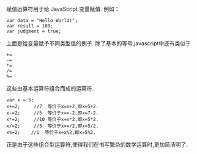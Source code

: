 赋值运算符用于给 JavaScript 变量赋值.
例如：

    var data = "Hello World!";
    var result = 100;
    var judgment = true;
    
上面是给变量赋予不同类型值的例子.
除了基本的等号,javascript中还有类似于 

    +=    
    -=
    *=
    /=
    %=

这些由基本运算符组合而成的运算符.

    var x = 5;
    x+=2;     //7  等价于x=x+2,即x=5+2.
    x-=2;     //5  等价于x=x-2,即x=7-2.
    x*=2;     //10 等价于x=x*2,即x=5*2.
    x/=2;     //5  等价于x=x/2,即x=5/2.
    x%=2;    //1  等价于x=x%2,即x=5%2.
    
正是由于这些组合型运算符,使得我们在书写繁杂的数学运算时,更加简洁明了.